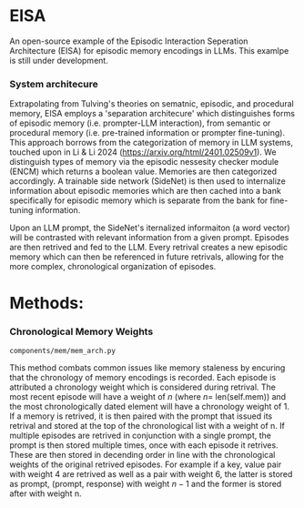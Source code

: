 # EISA
An open-source example of the Episodic Interaction Seperation Architecture (EISA) for episodic memory encodings in LLMs. This examlpe is still under development. 

### System architecure 
Extrapolating from Tulving's theories on sematnic, episodic, and procedural memory, EISA employs a 'separation architecure' which distinguishes forms of episodic memory (i.e. prompter-LLM interaction), from semantic or procedural memory (i.e. pre-trained information or prompter fine-tuning). This approach borrows from the categorization of memory in LLM systems, touched upon in Li & Li 2024 (https://arxiv.org/html/2401.02509v1). We distinguish types of memory via the episodic nessesity checker module (ENCM) which returns a boolean value. Memories are then categorized accordingly. A trainable side network (SideNet) is then used to internalize information about episodic memories which are then cached into a bank specifically for episodic memory which is separate from the bank for fine-tuning information. 

Upon an LLM prompt, the SideNet's iternalized informaiton (a word vector) will be contrasted with relevant information from a given prompt. Episodes are then retrived and fed to the LLM. Every retrival creates a new episodic memory which can then be referenced in future retrivals, allowing for the more complex, chronological organization of episodes. 

# Methods: 

### Chronological Memory Weights

```
components/mem/mem_arch.py
```
This method combats common issues like memory staleness by encuring that the chronology of memory encodings is recorded. Each episode is attributed a chronology weight which is considered during retrival. The most recent episode will have a weight of $n$ (where $n =$ len(self.mem)) and the most chronologically dated element will have a chronology weight of 1. If a memory is retrived, it is then paired with the prompt that issued its retrival and stored at the top of the chronological list with a weight of n. If multiple episodes are retrived in conjunction with a single prompt, the prompt is then stored multiple times, once with each episode it retrives. These are then stored in decending order in line with the chronological weights of the original retrived episodes. For example if a key, value pair with weight 4 are retrived as well as a pair with weight 6, the latter is stored as prompt, (prompt, response) with weight $n-1$ and the former is stored after with weight n. 